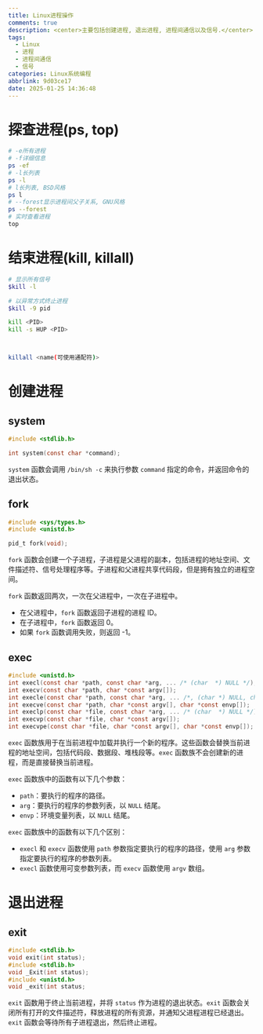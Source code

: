 ```yaml
---
title: Linux进程操作
comments: true
description: <center>主要包括创建进程, 退出进程, 进程间通信以及信号.</center>
tags:
  - Linux
  - 进程
  - 进程间通信
  - 信号
categories: Linux系统编程
abbrlink: 9d03ce17
date: 2025-01-25 14:36:48
---
```






# 探查进程(ps, top)



```sh
# -e所有进程
# -f详细信息
ps -ef
# -l长列表
ps -l
# l长列表, BSD风格
ps l
# --forest显示进程间父子关系, GNU风格
ps --forest
# 实时查看进程
top
```



# 结束进程(kill, killall)

```sh
# 显示所有信号
$kill -l

# 以异常方式终止进程
$kill -9 pid
```

```sh
kill <PID>
kill -s HUP <PID>



killall <name(可使用通配符)>
```




# 创建进程



## system

```c
#include <stdlib.h>

int system(const char *command);
```

`system` 函数会调用 `/bin/sh -c` 来执行参数 `command` 指定的命令，并返回命令的退出状态。



## fork

```c
#include <sys/types.h>
#include <unistd.h>

pid_t fork(void);
```

`fork` 函数会创建一个子进程，子进程是父进程的副本，包括进程的地址空间、文件描述符、信号处理程序等。子进程和父进程共享代码段，但是拥有独立的进程空间。

`fork` 函数返回两次，一次在父进程中，一次在子进程中。
- 在父进程中，`fork` 函数返回子进程的进程 ID。
- 在子进程中，`fork` 函数返回 0。
- 如果 `fork` 函数调用失败，则返回 -1。




## exec

```c
#include <unistd.h>
int execl(const char *path, const char *arg, ... /* (char  *) NULL */);
int execv(const char *path, char *const argv[]);
int execle(const char *path, const char *arg, ... /*, (char *) NULL, char *const envp[] */);
int execve(const char *path, char *const argv[], char *const envp[]);
int execlp(const char *file, const char *arg, ... /* (char  *) NULL */);
int execvp(const char *file, char *const argv[]);
int execvpe(const char *file, char *const argv[], char *const envp[]);
```
`exec` 函数族用于在当前进程中加载并执行一个新的程序。这些函数会替换当前进程的地址空间，包括代码段、数据段、堆栈段等。`exec` 函数族不会创建新的进程，而是直接替换当前进程。

`exec` 函数族中的函数有以下几个参数：

- `path`：要执行的程序的路径。
- `arg`：要执行的程序的参数列表，以 `NULL` 结尾。
- `envp`：环境变量列表，以 `NULL` 结尾。

`exec` 函数族中的函数有以下几个区别：

- `execl` 和 `execv` 函数使用 `path` 参数指定要执行的程序的路径，使用 `arg` 参数指定要执行的程序的参数列表。
- `execl` 函数使用可变参数列表，而 `execv` 函数使用 `argv` 数组。
  






# 退出进程

## exit

```c
#include <stdlib.h>
void exit(int status);
#include <stdlib.h>
void _Exit(int status); 
#include <unistd.h>
void _exit(int status;
```

`exit` 函数用于终止当前进程，并将 `status` 作为进程的退出状态。`exit` 函数会关闭所有打开的文件描述符，释放进程的所有资源，并通知父进程进程已经退出。`exit` 函数会等待所有子进程退出，然后终止进程。








